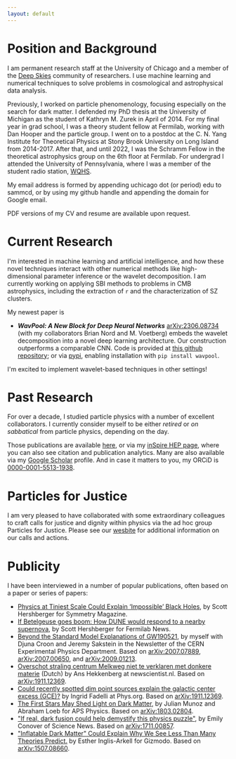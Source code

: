 ```yaml
---
layout: default
---
```


# Position and Background

I am permanent research staff at the University of Chicago and a member of the [Deep Skies](https://deepskieslab.com/) community of researchers. I use machine learning and numerical techniques to solve problems in cosmological and astrophysical data analysis.

Previously, I worked on particle phenomenology, focusing especially on the search for dark matter. I defended my PhD thesis at the University of Michigan as the student of Kathryn M. Zurek in April of 2014. For my final year in grad school, I was a theory student fellow at Fermilab, working with Dan Hooper and the particle group.  I went on to a postdoc at the C. N. Yang Institute for Theoretical Physics at Stony Brook University on Long Island from 2014-2017. After that, and until 2022, I was the Schramm Fellow in the theoretical astrophysics group on the 6th floor at Fermilab. For undergrad I attended the University of Pennsylvania, where I was a member of the student radio station, [WQHS](https://wqhs.upenn.edu/).

My email address is formed by appending uchicago dot (or period) edu to sammcd, or by using my github handle and appending the domain for Google email.

PDF versions of my CV and resume are available upon request. 

# Current Research

I'm interested in machine learning and artificial intelligence, and how these novel techniques interact with other numerical methods like high-dimensional parameter inference or the wavelet decomposition. I am currently working on applying SBI methods to problems in CMB astrophysics, including the extraction of `r` and the characterization of SZ clusters.

My newest paper is 
+ ***WavPool: A New Block for Deep Neural Networks*** [arXiv:2306.08734](http://arxiv.org/abs/2306.08734) (with my collaborators Brian Nord and M. Voetberg) embeds the wavelet decomposition into a novel deep learning architecture. Our construction outperforms a comparable CNN. Code is provided at [this github repository](https://github.com/deepskies/DeepWavNN/); or via [pypi](https://pypi.org/project/wavpool/), enabling installation with `pip install wavpool`.

I'm excited to implement wavelet-based techniques in other settings!

# Past Research

For over a decade, I studied particle physics with a number of excellent collaborators. I currently consider myself to be either _retired_ or _on sabbatical_ from particle physics, depending on the day.

Those publications are available [here](particle-phys.md), or via my [inSpire HEP page](http://inspirehep.net/author/profile/S.D.McDermott.1), where you can also see citation and publication analytics. Many are also available via my [Google Scholar](https://scholar.google.com/citations?hl=en&user=Yo19NhQAAAAJ) profile. And in case it matters to you, my ORCiD is [0000-0001-5513-1938](https://orcid.org/0000-0001-5513-1938).


# Particles for Justice
I am very pleased to have collaborated with some extraordinary colleagues to craft calls for justice and dignity within physics via the ad hoc group Particles for Justice. Please see our [wesbite](https://www.particlesforjustice.org) for additional information on our calls and actions.

# Publicity
I have been interviewed in a number of popular publications, often based on a paper or series of papers:
+ <a href="https://www.symmetrymagazine.org/article/physics-at-tiniest-scale-could-explain-impossible-black-holes">Physics at Tiniest Scale Could Explain ‘Impossible’ Black Holes</a>, by Scott Hershberger for Symmetry Magazine.
+ <a href="https://news.fnal.gov/2020/10/if-betelgeuse-goes-boom-how-dune-would-respond-to-a-nearby-supernova/">If Betelgeuse goes boom: How DUNE would respond to a nearby supernova</a>, by Scott Hershberger for Fermilab News.
+ <a href="https://ep-news.web.cern.ch/node/3210">Beyond the Standard Model Explanations of GW190521</a>, by myself with Djuna Croon and Jeremy Sakstein in the Newsletter of the CERN Experimental Physics Department. Based on <a href="http://arxiv.org/abs/2007.07889">arXiv:2007.07889</a>, <a href="http://arxiv.org/abs/2007.00650">arXiv:2007.00650</a>, and <a href="http://arxiv.org/abs/2009.01213">arXiv:2009.01213</a>.
+ <a href="https://www.newscientist.nl/nieuws/overschot-straling-centrum-melkweg-niet-te-verklaren-met-donkere-materie/">Overschot straling centrum Melkweg niet te verklaren met donkere materie</a> (Dutch) by Ans Hekkenberg at newscientist.nl. Based on <a href="http://arxiv.org/abs/1911.12369">arXiv:1911.12369</a>.
+ <a href="https://phys.org/news/2020-07-dim-sources-galactic-center-excess.html">Could recently spotted dim point sources explain the galactic center excess (GCE)?</a> by Ingrid Fadelli at Phys.org. Based on <a href="http://arxiv.org/abs/1911.12369">arXiv:1911.12369</a>.
+ <a href="https://physics.aps.org/articles/v11/69">The First Stars May Shed Light on Dark Matter</a>, by Julian Munoz and Abraham Loeb for APS Physics. Based on <a href="http://arxiv.org/abs/1803.02804">arXiv:1803.02804</a>.
+ <a href="https://www.sciencenews.org/article/if-real-dark-fusion-could-help-demystify-physics-puzzle">"If real, dark fusion could help demystify this physics puzzle"</a>, by Emily Conover of Science News. Based on <a href="http://arxiv.org/abs/1711.00857">arXiv:1711.00857</a>.
+ <a href="https://gizmodo.com/inflatable-dark-matter-could-explain-why-we-see-less-th-1753598751">"Inflatable Dark Matter" Could Explain Why We See Less Than Many Theories Predict.</a> by Esther Inglis-Arkell for Gizmodo. Based on <a href="http://arxiv.org/abs/1507.08660">arXiv:1507.08660</a>.